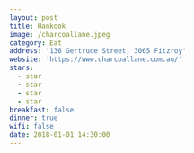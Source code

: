 ```yaml
---
layout: post
title: Hankook
image: /charcoallane.jpeg
category: Eat
address: '136 Gertrude Street, 3065 Fitzroy'
website: 'https://www.charcoallane.com.au/'
stars:
  - star
  - star
  - star
  - star
breakfast: false
dinner: true
wifi: false
date: 2018-01-01 14:30:00
---
```

